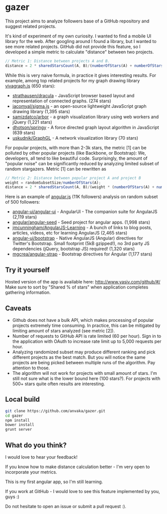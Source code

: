 gazer
=====

This project aims to analyze followers base of a GitHub repository and suggest related projects.

It's kind of experiment of my own curiosity. I wanted to find a mobile UI library for the web. After googling around I found a library, but I wanted to see more related projects. GitHub did not provide this feature, so I developed a simple metric to calculate "distance" between two projects.

```js
// Metric 1: Distance between projects A and B.
distance = 2 * sharedStarsCount(A, B)/(numberOfStars(A) + numberOfStars(B));
```

While this is very naive formula, in practice it gives interesting results. For example, among top related projects for my graph drawing library  [vivagraph.js](https://github.com/anvaka/VivaGraphJS) (650 stars):

* [strathausen/dracula](https://github.com/strathausen/dracula) - JavaScript browser based layout and representation of connected graphs. (274 stars)
* [jacomyal/sigma.js](https://github.com/jacomyal/sigma.js) - an open-source lightweight JavaScript graph drawing library (1,395 stars)
* [samizdatco/arbor](https://github.com/samizdatco/arbor) - a graph visualization library using web workers and jQuery (1,221 stars)
* [dhotson/springy](https://github.com/dhotson/springy) - A force directed graph layout algorithm in JavaScript (639 stars)
* [uskudnik/GraphGL](https://github.com/uskudnik/GraphGL) - A network visualization library (70 stars)

For popular projects, with more than 2-3k stars, the metric [1] can be polluted by other popular projects (like Backbone, or Bootstrap): We, developers, all tend to like beautiful code. Surprisingly, the amount of "popular noise" can be significantly reduced by analyzing limited subset of random stargazers. Metric [1] can be rewritten as

```js
// Metric 2: Distance between popular project A and project B
weight = randomSubsetSize/numberOfStars(A);
distance = 2 * sharedStarsCount(A, B)/(weight * (numberOfStars(A) + numberOfStars(B)));
```

Here is an example of [angular.js](https://github.com/angular/angular.js) (11K followers) analysis on random subset of 500 followers:

* [angular-ui/angular-ui](https://github.com/angular-ui/angular-ui) - AngularUI - The companion suite for AngularJS (2,119 stars)
* [angular/angular-seed](https://github.com/angular/angular-seed) - Seed project for angular apps. (1,998 stars)
* [jmcunningham/AngularJS-Learning](https://github.com/jmcunningham/AngularJS-Learning) - A bunch of links to blog posts, articles, videos, etc for learning AngularJS (2,465 stars)
* [angular-ui/bootstrap](https://github.com/angular-ui/bootstrap) - Native AngularJS (Angular) directives for Twitter's Bootstrap. Small footprint (5kB gzipped!), no 3rd party JS dependencies (jQuery, bootstrap JS) required! (1,320 stars)
* [mgcrea/angular-strap](https://github.com/mgcrea/angular-strap) - Bootstrap directives for Angular (1,177 stars) 

Try it yourself
--------------------
Hosted version of the app is available here: http://www.yasiv.com/github/#/ Make sure to sort by "Shared % of stars" when application completes gathering information.

Caveats
------------
* Github does not have a bulk API, which makes processing of popular projects extremely time consuming. In practice, this can be mitigated by limiting amount of stars analyzed (see metric [2]).
* Number of requests to GitHub API is rate limited (60 per hour). Sign in to the application with OAuth to increase rate limit up to 5,000 requests per hour.
* Analyzing randomized subset may produce different ranking and pick different projects as the best match. But you will notice the same projects are being picked between multiple runs of the algorithm. Pay attention to those.
* The algorithm will not work for projects with small amount of stars. I'm still not sure what is the lower bound here (100 stars?). For projects with 500+ stars quite often results are interesting.

Local build
-----------
```sh
git clone https://github.com/anvaka/gazer.git
cd gazer
npm install
bower install
grunt server
```

What do you think?
----------------------------
I would love to hear your feedback! 

If you know how to make distance calculation better - I'm very open to incorporate your metrics.

This is my first angular app, so I'm still learning.

If you work at GitHub - I would love to see this feature implemented by you, guys :)

Do not hesitate to open an issue or submit a pull request :).
